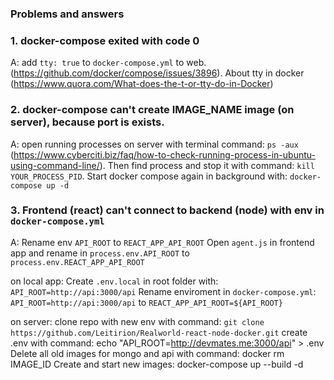 ### Problems and answers

### 1. docker-compose exited with code 0
A: add ```tty: true``` to ```docker-compose.yml``` to web. (https://github.com/docker/compose/issues/3896). 
About tty in docker (https://www.quora.com/What-does-the-t-or-tty-do-in-Docker)

### 2. docker-compose can't create IMAGE_NAME image (on server), because port is exists.
A: open running processes on server with terminal command: ```ps -aux``` (https://www.cyberciti.biz/faq/how-to-check-running-process-in-ubuntu-using-command-line/). 
Then find process and stop it with command: ```kill YOUR_PROCESS_PID```.
Start docker compose again in background with: ```docker-compose up -d```

### 3. Frontend (react) can't connect to backend (node) with env in ```docker-compose.yml```
A: Rename env ```API_ROOT``` to ```REACT_APP_API_ROOT```
Open ```agent.js``` in frontend app and rename in ```process.env.API_ROOT``` to ```process.env.REACT_APP_API_ROOT```

on local app:
    Create ```.env.local``` in root folder with: ```API_ROOT=http://api:3000/api```
    Rename enviroment in ```docker-compose.yml```: ```API_ROOT=http://api:3000/api``` to ```REACT_APP_API_ROOT=${API_ROOT}```

on server:
    clone repo with new env with command: ```git clone https://github.com/Leitirion/Realworld-react-node-docker.git```
    create .env with command: echo "API_ROOT=http://devmates.me:3000/api" > .env
    Delete all old images for mongo and api with command: docker rm IMAGE_ID
    Create and start new images: docker-compose up --build -d